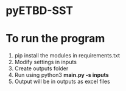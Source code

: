 # pyETBD-SST


# To run the program
1. pip install the modules in requirements.txt
2. Modify settings in inputs
3. Create outputs folder
4. Run using python3 **main.py -s inputs**
5. Output will be in outputs as excel files